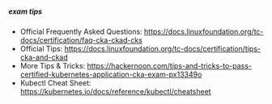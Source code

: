 ##### exam tips
* Official Frequently Asked Questions: https://docs.linuxfoundation.org/tc-docs/certification/faq-cka-ckad-cks
* Official Tips: https://docs.linuxfoundation.org/tc-docs/certification/tips-cka-and-ckad
* More Tips & Tricks: https://hackernoon.com/tips-and-tricks-to-pass-certified-kubernetes-application-cka-exam-px13349o
* Kubectl Cheat Sheet: https://kubernetes.io/docs/reference/kubectl/cheatsheet
